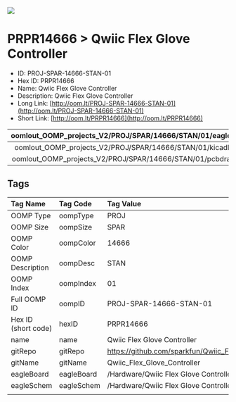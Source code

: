 


  
![][im]
# PRPR14666 > Qwiic Flex Glove Controller

- ID: PROJ-SPAR-14666-STAN-01
- Hex ID: PRPR14666
- Name: Qwiic Flex Glove Controller
- Description: Qwiic Flex Glove Controller
- Long Link: [http://oom.lt/PROJ-SPAR-14666-STAN-01](http://oom.lt/PROJ-SPAR-14666-STAN-01)
- Short Link: [http://oom.lt/PRPR14666](http://oom.lt/PRPR14666)
  

|oomlout_OOMP_projects_V2/PROJ/SPAR/14666/STAN/01/eagleImage.png|oomlout_OOMP_projects_V2/PROJ/SPAR/14666/STAN/01/eagleSchemImage.png|oomlout_OOMP_projects_V2/PROJ/SPAR/14666/STAN/01/kicadPcb3dFront.png|oomlout_OOMP_projects_V2/PROJ/SPAR/14666/STAN/01/kicadPcb3dBack.png|
| :---: | :---: | :---: | :---: |
|oomlout_OOMP_projects_V2/PROJ/SPAR/14666/STAN/01/kicadPcb3d.png|oomlout_OOMP_projects_V2/PROJ/SPAR/14666/STAN/01/bomBack.png|oomlout_OOMP_projects_V2/PROJ/SPAR/14666/STAN/01/bomFront.png|oomlout_OOMP_projects_V2/PROJ/SPAR/14666/STAN/01/pcbdraw.svg|
|oomlout_OOMP_projects_V2/PROJ/SPAR/14666/STAN/01/pcbdrawBack.svg||||

## Tags
  

|Tag Name|Tag Code|Tag Value|
| :--- | :--- | :--- |
|OOMP Type|oompType|PROJ|
|OOMP Size|oompSize|SPAR|
|OOMP Color|oompColor|14666|
|OOMP Description|oompDesc|STAN|
|OOMP Index|oompIndex|01|
|Full OOMP ID|oompID|PROJ-SPAR-14666-STAN-01|
|Hex ID (short code)|hexID|PRPR14666|
|name|name|Qwiic Flex Glove Controller|
|gitRepo|gitRepo|https://github.com/sparkfun/Qwiic_Flex_Glove_Controller|
|gitName|gitName|Qwiic_Flex_Glove_Controller|
|eagleBoard|eagleBoard|/Hardware/Qwiic Flex Glove Controller.brd|
|eagleSchem|eagleSchem|/Hardware/Qwiic Flex Glove Controller.sch|
||||



[im]: PROJ/SPAR/14666/STAN/01/kicadPcb3d_450.png
